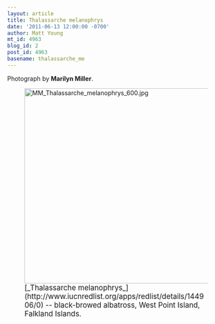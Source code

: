 ```yaml
---
layout: article
title: Thalassarche melanophrys
date: '2011-06-13 12:00:00 -0700'
author: Matt Young
mt_id: 4963
blog_id: 2
post_id: 4963
basename: thalassarche_me
---
```

Photograph by **Marilyn Miller**. 


<figure>
<img src="http://pandasthumb.org/archives/2011/05/19/MM_Thalassarche_melanophrys_600.jpg" alt="MM_Thalassarche_melanophrys_600.jpg" width="600" height="450" />
<figcaption markdown="span">
<big>[_Thalassarche melanophrys_](http://www.iucnredlist.org/apps/redlist/details/144906/0) -- black-browed albatross, West Point Island, Falkland Islands.</big>

</figcaption>
</figure>
